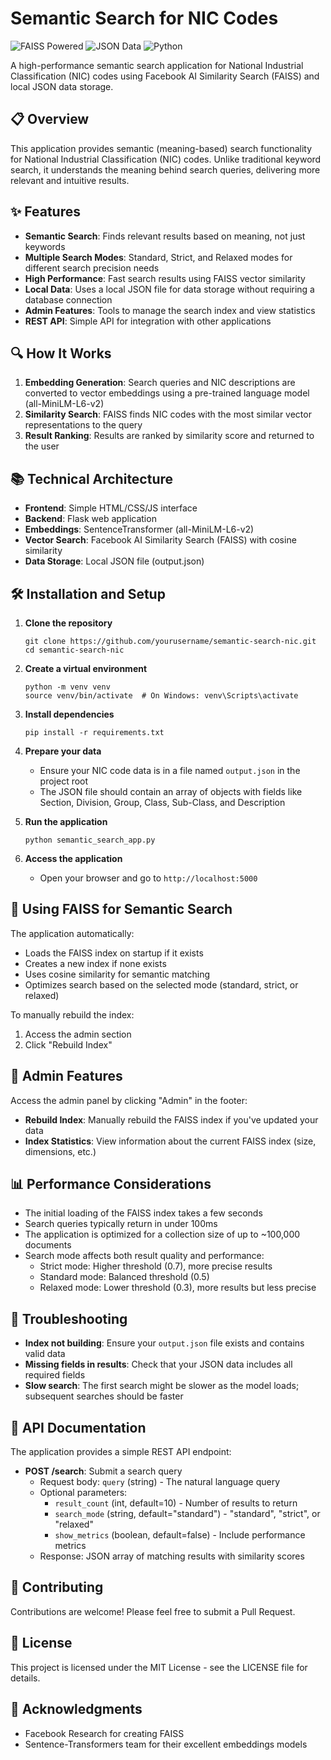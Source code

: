 # Semantic Search for NIC Codes

![FAISS Powered](https://img.shields.io/badge/Powered%20by-FAISS-blue)
![JSON Data](https://img.shields.io/badge/Data-Local%20JSON-green)
![Python](https://img.shields.io/badge/Language-Python%203.7+-orange)

A high-performance semantic search application for National Industrial Classification (NIC) codes using Facebook AI Similarity Search (FAISS) and local JSON data storage.

## 📋 Overview

This application provides semantic (meaning-based) search functionality for National Industrial Classification (NIC) codes. Unlike traditional keyword search, it understands the meaning behind search queries, delivering more relevant and intuitive results.

## ✨ Features

- **Semantic Search**: Finds relevant results based on meaning, not just keywords
- **Multiple Search Modes**: Standard, Strict, and Relaxed modes for different search precision needs
- **High Performance**: Fast search results using FAISS vector similarity
- **Local Data**: Uses a local JSON file for data storage without requiring a database connection
- **Admin Features**: Tools to manage the search index and view statistics
- **REST API**: Simple API for integration with other applications

## 🔍 How It Works

1. **Embedding Generation**: Search queries and NIC descriptions are converted to vector embeddings using a pre-trained language model (all-MiniLM-L6-v2)
2. **Similarity Search**: FAISS finds NIC codes with the most similar vector representations to the query
3. **Result Ranking**: Results are ranked by similarity score and returned to the user

## 📚 Technical Architecture

- **Frontend**: Simple HTML/CSS/JS interface
- **Backend**: Flask web application
- **Embeddings**: SentenceTransformer (all-MiniLM-L6-v2)
- **Vector Search**: Facebook AI Similarity Search (FAISS) with cosine similarity
- **Data Storage**: Local JSON file (output.json)

## 🛠️ Installation and Setup

1. **Clone the repository**
   ```
   git clone https://github.com/yourusername/semantic-search-nic.git
   cd semantic-search-nic
   ```

2. **Create a virtual environment**
   ```
   python -m venv venv
   source venv/bin/activate  # On Windows: venv\Scripts\activate
   ```

3. **Install dependencies**
   ```
   pip install -r requirements.txt
   ```

4. **Prepare your data**
   - Ensure your NIC code data is in a file named `output.json` in the project root
   - The JSON file should contain an array of objects with fields like Section, Division, Group, Class, Sub-Class, and Description

5. **Run the application**
   ```
   python semantic_search_app.py
   ```

6. **Access the application**
   - Open your browser and go to `http://localhost:5000`

## 🔄 Using FAISS for Semantic Search

The application automatically:
- Loads the FAISS index on startup if it exists
- Creates a new index if none exists
- Uses cosine similarity for semantic matching
- Optimizes search based on the selected mode (standard, strict, or relaxed)

To manually rebuild the index:
1. Access the admin section
2. Click "Rebuild Index"

## 🧠 Admin Features

Access the admin panel by clicking "Admin" in the footer:

- **Rebuild Index**: Manually rebuild the FAISS index if you've updated your data
- **Index Statistics**: View information about the current FAISS index (size, dimensions, etc.)

## 📊 Performance Considerations

- The initial loading of the FAISS index takes a few seconds
- Search queries typically return in under 100ms
- The application is optimized for a collection size of up to ~100,000 documents
- Search mode affects both result quality and performance:
  - Strict mode: Higher threshold (0.7), more precise results
  - Standard mode: Balanced threshold (0.5)
  - Relaxed mode: Lower threshold (0.3), more results but less precise

## 🔧 Troubleshooting

- **Index not building**: Ensure your `output.json` file exists and contains valid data
- **Missing fields in results**: Check that your JSON data includes all required fields
- **Slow search**: The first search might be slower as the model loads; subsequent searches should be faster

## 📱 API Documentation

The application provides a simple REST API endpoint:

- **POST /search**: Submit a search query
  - Request body: `query` (string) - The natural language query
  - Optional parameters: 
    - `result_count` (int, default=10) - Number of results to return
    - `search_mode` (string, default="standard") - "standard", "strict", or "relaxed" 
    - `show_metrics` (boolean, default=false) - Include performance metrics
  - Response: JSON array of matching results with similarity scores

## 🤝 Contributing

Contributions are welcome! Please feel free to submit a Pull Request.

## 📄 License

This project is licensed under the MIT License - see the LICENSE file for details.

## 🙏 Acknowledgments

- Facebook Research for creating FAISS
- Sentence-Transformers team for their excellent embeddings models
